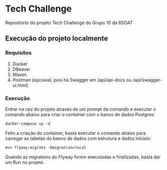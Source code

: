# Tech Challenge
Repositório do projeto Tech Challenge do Grupo 10 da 6SOAT

## Execução do projeto localmente
### Requisitos
1. Docker
2. DBeaver
3. Maven
4. Postman (opcional, pois há Swagger em /api/api-docs ou /api/swagger-ui.html)

### Execução
Entrar na raiz do projeto através de um prompt de comando e executar o comando abaixo para criar o container com o banco de dados Postgres:

`docker-compose up -d`

Feito a criação do container, basta executar o comando abaixo para carregar as tabelas do banco de dados com estrutura e dados iniciais:

`mvn flyway:migrate -Dmigration=local`

Quando as migrations do Flyway forem executadas e finalizadas, basta dar um Run no projeto.